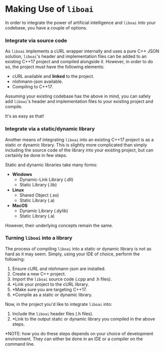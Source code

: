 <h1>Making Use of <code>liboai</code></h1>
<p>In order to integrate the power of artificial intelligence and <code>liboai</code> into your codebase, you have a couple of options.</p>

<h3>Integrate via source code</h3>
<p>As <code>liboai</code> implements a cURL wrapper internally and uses a pure C++ JSON solution, <code>liboai</code>'s header and implementation files can be added to an existing C++17 project and compiled alongside it. However, in order to do so, the project must have the following elements:</p>

* cURL available and <b>linked</b> to the project.
* nlohmann-json available.
* Compiling to C++17.

<p>Assuming your existing codebase has the above in mind, you can safely add <code>liboai</code>'s header and implementation files to your existing project and compile.</p>

<p>It's as easy as that!</p>

<h3>Integrate via a static/dynamic library</h3>
<p>Another means of integrating <code>liboai</code> into an existing C++17 project is as a static or dynamic library. This is slightly more complicated than simply including the source code of the library into your existing project, but can certainly be done in few steps.</p>

<p>Static and dynamic libraries take many forms:</p>

* <b>Windows</b>
  * Dynamic-Link Library (.dll)
  * Static Library (.lib)
* <b>Linux</b>
  * Shared Object (.so)
  * Static Library (.a)
* <b>MacOS</b>
  * Dynamic Library (.dylib)
  * Static Library (.a)

<p>However, their underlying concepts remain the same.</p>

<h3>Turning <code>liboai</code> into a library</h3>
<p>The process of compiling <code>liboai</code> into a static or dynamic library is not as hard as it may seem. Simply, using your IDE of choice, perform the following:

  1. Ensure cURL and nlohmann-json are installed.
  2. Create a new C++ project.
  3. Import the <code>liboai</code> source code (.cpp and .h files).
  4. *Link your project to the cURL library.
  5. *Make sure you are targeting C++17.
  6. *Compile as a static or dynamic library.
  
<p>Now, in the project you'd like to integrate <code>liboai</code> into:
  
  1. Include the <code>liboai</code> header files (.h files).
  2. *Link to the output static or dynamic library you compiled in the above steps.
  
*NOTE: how you do these steps depends on your choice of development environment. They can either be done in an IDE or a compiler on the command line.
